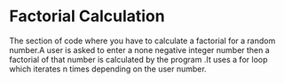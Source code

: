 
# Factorial Calculation
The section of code where you have to calculate a factorial for a random number.A user is asked to enter a none negative integer number then a factorial of that number is calculated by the program .It uses a for loop which iterates n times depending on the user number.

